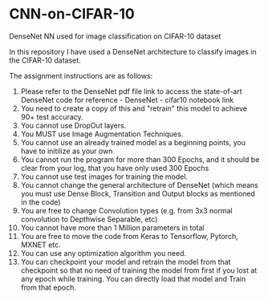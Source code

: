 # CNN-on-CIFAR-10
DenseNet NN used for image classification on CIFAR-10 dataset

In this repository I have used a DenseNet architecture to classify images in the CIFAR-10 dataset.

The assignment instructions are as follows:

1.  Please refer to the DenseNet pdf file link to access the state-of-art DenseNet code for reference - DenseNet - cifar10 notebook link
2.  You need to create a copy of this and "retrain" this model to achieve 90+ test accuracy. 
3.  You cannot use DropOut layers.
4.  You MUST use Image Augmentation Techniques.
5.  You cannot use an already trained model as a beginning points, you have to initilize as your own
6.  You cannot run the program for more than 300 Epochs, and it should be clear from your log, that you have only used 300 Epochs
7.  You cannot use test images for training the model.
8.  You cannot change the general architecture of DenseNet (which means you must use Dense Block, Transition and Output blocks as mentioned in the code)
9.  You are free to change Convolution types (e.g. from 3x3 normal convolution to Depthwise Separable, etc)
10. You cannot have more than 1 Million parameters in total
11. You are free to move the code from Keras to Tensorflow, Pytorch, MXNET etc. 
12. You can use any optimization algorithm you need. 
13. You can checkpoint your model and retrain the model from that checkpoint so that no need of training the model from first if you lost at any epoch while training. You can directly load that model and Train from that epoch. 
